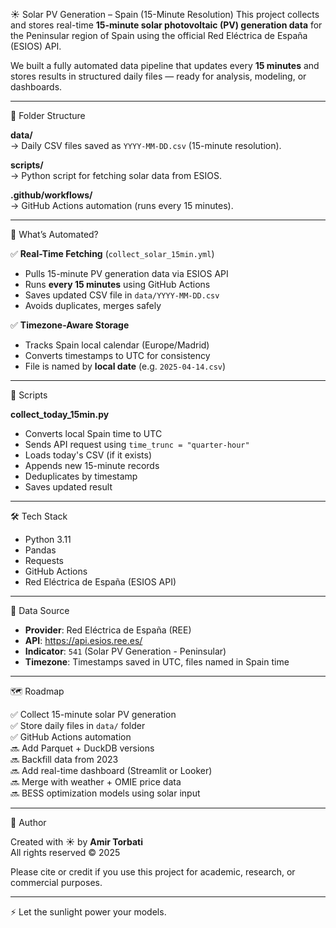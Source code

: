 ☀️ Solar PV Generation – Spain (15-Minute Resolution)
This project collects and stores real-time **15-minute solar photovoltaic (PV) generation data** for the Peninsular region of Spain using the official Red Eléctrica de España (ESIOS) API.

We built a fully automated data pipeline that updates every **15 minutes** and stores results in structured daily files — ready for analysis, modeling, or dashboards.

---

📁 Folder Structure

**data/**  
→ Daily CSV files saved as `YYYY-MM-DD.csv` (15-minute resolution).

**scripts/**  
→ Python script for fetching solar data from ESIOS.

**.github/workflows/**  
→ GitHub Actions automation (runs every 15 minutes).

---

🔄 What’s Automated?

✅ **Real-Time Fetching** (`collect_solar_15min.yml`)  
- Pulls 15-minute PV generation data via ESIOS API  
- Runs **every 15 minutes** using GitHub Actions  
- Saves updated CSV file in `data/YYYY-MM-DD.csv`  
- Avoids duplicates, merges safely  

✅ **Timezone-Aware Storage**  
- Tracks Spain local calendar (Europe/Madrid)  
- Converts timestamps to UTC for consistency  
- File is named by **local date** (e.g. `2025-04-14.csv`)

---

🧠 Scripts

**collect_today_15min.py**  
- Converts local Spain time to UTC  
- Sends API request using `time_trunc = "quarter-hour"`  
- Loads today's CSV (if it exists)  
- Appends new 15-minute records  
- Deduplicates by timestamp  
- Saves updated result

---

🛠 Tech Stack

- Python 3.11  
- Pandas  
- Requests  
- GitHub Actions  
- Red Eléctrica de España (ESIOS API)

---

📡 Data Source

- **Provider**: Red Eléctrica de España (REE)  
- **API**: https://api.esios.ree.es/  
- **Indicator**: `541` (Solar PV Generation - Peninsular)  
- **Timezone**: Timestamps saved in UTC, files named in Spain time

---

🗺️ Roadmap

✅ Collect 15-minute solar PV generation  
✅ Store daily files in `data/` folder  
✅ GitHub Actions automation  
🔜 Add Parquet + DuckDB versions  
🔜 Backfill data from 2023  
🔜 Add real-time dashboard (Streamlit or Looker)  
🔜 Merge with weather + OMIE price data  
🔜 BESS optimization models using solar input

---

👤 Author

Created with ☀️ by **Amir Torbati**  
All rights reserved © 2025

Please cite or credit if you use this project for academic, research, or commercial purposes.

---

⚡ Let the sunlight power your models.
